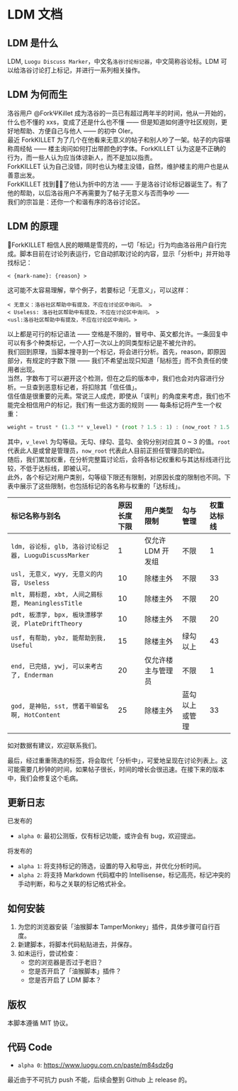 # LDM 文档

## LDM 是什么

LDM, `Luogu Discuss Marker`，中文名`洛谷讨论标记器`，中文简称谷论标。LDM 可以给洛谷讨论打上标记，并进行一系列相关操作。  

## LDM 为何而生

洛谷用户 @ForkΨKillet 成为洛谷的一员已有超过两年半的时间，他从一开始的，什么也不懂的 xxs，变成了还是什么也不懂 —— 但是知道如何遵守社区规则，更好地帮助、方便自己与他人 —— 的初中 OIer。  
最近 ForkKILLET 为了几个在他看来无意义的帖子和别人吵了一架。帖子的内容堪称周经帖 —— 楼主询问如何打出带颜色的字体。ForkKILLET 认为这是不正确的行为，而一些人认为应当体谅新人，而不是加以指责。  
ForkKILLET 认为自己没错，同时也认为楼主没错，自然，维护楼主的用户也是从善意出发。  
ForkKILLET 找到了他认为折中的方法 —— 于是洛谷讨论标记器诞生了。有了他的帮助，以后洛谷用户不再需要为了帖子无意义与否而争吵 ——  
我们的宗旨是：还你一个和谐有序的洛谷讨论区。

## LDM 的原理

ForkKILLET 相信人民的眼睛是雪亮的，一切「标记」行为均由洛谷用户自行完成。脚本目前在讨论列表运行，它自动抓取讨论的内容，显示「分析中」并开始寻找标记：  

```plain
< {mark-name}: {reason} >
```

这可能不太容易理解，举个例子，若要标记「无意义」，可以这样：

```plain
< 无意义：洛谷社区帮助中有提及，不应在讨论区中询问。 >
< Useless: 洛谷社区帮助中有提及，不应在讨论区中询问。 >
<usl:洛谷社区帮助中有提及，不应在讨论区中询问。>
```

以上都是可行的标记语法 —— 空格是不限的，冒号中、英文都允许。一条回复中可以有多个种类标记，一个人打一次以上的同类型标记是不被允许的。  
我们回到原理，当脚本搜寻到一个标记，将会进行分析。首先，reason，即原因部分，有规定的字数下限 —— 我们不希望出现只知道「贴标签」而不负责任的使用者出现。  
当然，字数布丁可以避开这个检测，但在之后的版本中，我们也会对内容进行分析。一旦查到恶意标记者，将扣除其「信任值」。  
信任值是很重要的元素。常说三人成虎，即使从「误判」的角度来考虑，我们也不能完全相信用户的标记，我们有一些这方面的规则 —— 每条标记将产生一个权重：

```javascript
weight = trust * (1.3 ** v_level) * (root ? 1.5 : 1) : (now_root ? 1.5 : 1)
```

其中，`v_level` 为勾等级。无勾、绿勾、蓝勾、金钩分别对应其 0 ~ 3 的值。`root` 代表此人是或曾是管理员，`now_root` 代表此人目前正担任管理员的职位。  
随后，我们累加权重，在分析完整篇讨论后，会将各标记权重和与其达标线进行比较，不低于达标线，即被认可。  
此外，各个标记对用户类别，勾等级下限还有限制，对原因长度的限制也不同。下表中展示了这些限制，也包括标记的各名称与权重的「达标线」。

| 标记名称与别名 | 原因长度下限 | 用户类型限制 | 勾与管理 | 权重达标线 |
| :----------- | :----------- | :----------- | :----------- | :----------- |
| `ldm, 谷论标, glb, 洛谷讨论标记器, LuoguDiscussMarker` | 1 | 仅允许 LDM 开发组 | 不限 | 1 |
| `usl, 无意义, wyy, 无意义的内容, Useless` | 10 | 除楼主外 | 不限 | 33 |
| `mlt, 屑标题, xbt, 人间之屑标题, MeaninglessTitle` | 10 | 除楼主外 | 不限 | 20 |
| `pdt, 板漂学, bpx, 板块漂移学说, PlateDriftTheory` | 10 | 除楼主外 | 不限 | 20 |
| `usf, 有帮助, ybz, 能帮助到我, Useful` | 15 | 除楼主外 | 绿勾以上 | 43 |
| `end, 已完结, ywj, 可以来考古了, Enderman` | 20 | 仅允许楼主与管理员 | 不限 | 1 |
| `god, 是神贴, sst, 愣着干嘛留名啊, HotContent` | 25 | 除楼主外 | 蓝勾以上或管理 | 33 |

如对数据有建议，欢迎联系我们。

最后，经过重重筛选的标签，将会取代「分析中」，可爱地呈现在讨论列表上。这可能需要几秒钟的时间，如果帖子很长，时间的增长会很迅速。在接下来的版本中，我们会修复这个毛病。

## 更新日志

已发布的

- `alpha 0`: 最初公测版，仅有标记功能，或许会有 bug，欢迎提出。

将发布的

- `alpha 1`: 将支持标记的筛选，设置的导入和导出，并优化分析时间。
- `alpha 2`: 将支持 Markdown 代码框中的 Intellisense，标记高亮，标记冲突的手动判断，和与之关联的标记格式补全。

## 如何安装

1. 为您的浏览器安装「油猴脚本 TamperMonkey」插件，具体步骤可自行百度。
2. 新建脚本，将脚本代码粘贴进去，并保存。
3. 如未运行，尝试检查：
   - 您的浏览器是否过于老旧？
   - 您是否开启了「油猴脚本」插件？
   - 您是否开启了 LDM 脚本？

## 版权

本脚本遵循 MIT 协议。

## 代码 Code

- `alpha 0`: <https://www.luogu.com.cn/paste/m84sdz6g>

最近由于不可抗力 push 不能，后续会整到 Github 上 release 的。
